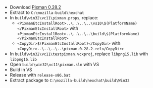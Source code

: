  * Download [Pixman 0.28.2](http://cairographics.org/releases/pixman-0.28.2.tar.gz)
 * Extract to `C:\mozilla-build\hexchat`
 * In `build\win32\vc11\pixman.props`, replace:
	* `<PixmanEtcInstallRoot>..\..\..\..\vs10\$(PlatformName)</PixmanEtcInstallRoot>` with  
`<PixmanEtcInstallRoot>..\..\..\..\build\$(PlatformName)</PixmanEtcInstallRoot>`
	* `<CopyDir>$(PixmanEtcInstallRoot)</CopyDir>` with  
`<CopyDir>..\..\..\..\pixman-0.28.2-rel</CopyDir>`
 * In `build\win32\vc11\testpixman.vcxproj`, replace `libpng15.lib` with `libpng16.lib`
 * Open `build\win32\vc11\pixman.sln` with VS
 * Build in VS
 * Release with `release-x86.bat`
 * Extract package to `C:\mozilla-build\hexchat\build\Win32`
